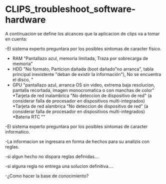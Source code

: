 # CLIPS_troubleshoot_software-hardware
A continuacion se define los alcances que la aplicacion de clips va a tomar en cuenta:


-El sistema experto preguntara por los posibles sintomas de caracter fisico.
* RAM "Pantallazo azul, memoria limitada, Traza por sobrecarga de memoria"
* HDD "No formato, Particion dañada (boot dañado"no arranca", tabla principal inexistente "deban de existir la información"), No se encuentra el disco, "
* GPU "pantallazo azul, arranca OS sin video, extrema baja resolucion, pantalla recortada, imagen monocromatica o con manchas de color"
*Tarjeta de red inalambrica "No deteccion de dispositivo de red" (a considerar falla de procesador en dispositivos multi-integrados)
*Tarjeta de red alambrica "No deteccion de dispositivo de red" (a considerar falla de procesador en dispositivos multi-integrados)
*Bateria RTC ""

-El sistema experto preguntara por los posibles sintomas de caracter informatico.

-La informacion se ingresara en forma de hechos para su analizis con reglas.

-si algun hecho no dispara reglas definidas....

-si alguna regla no entrega una solucion definitiva....

-¿Como hacer la base de conocimiento?

